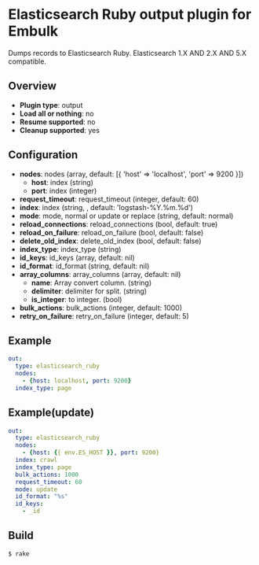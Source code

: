 # Elasticsearch Ruby output plugin for Embulk

Dumps records to Elasticsearch Ruby. Elasticsearch 1.X AND 2.X AND 5.X compatible.

## Overview

* **Plugin type**: output
* **Load all or nothing**: no
* **Resume supported**: no
* **Cleanup supported**: yes

## Configuration
  - **nodes**: nodes (array, default: [{ 'host' => 'localhost', 'port' => 9200 }])
    - **host**: index (string)
    - **port**: index (integer)
  - **request_timeout**: request_timeout (integer, default: 60)
  - **index**: index (string, , default: 'logstash-%Y.%m.%d')
  - **mode**: mode, normal or update or replace (string, default: normal)
  - **reload_connections**: reload_connections (bool, default: true)
  - **reload_on_failure**: reload_on_failure (bool, default: false)
  - **delete_old_index**: delete_old_index (bool, default: false)
  - **index_type**: index_type (string)
  - **id_keys**: id_keys (array, default: nil)
  - **id_format**: id_format (string, default: nil)
  - **array_columns**: array_columns (array, default: nil)
    - **name**: Array convert column. (string)
    - **delimiter**: delimiter for split. (string)
    - **is_integer**: to integer. (bool)
  - **bulk_actions**: bulk_actions (integer, default: 1000)
  - **retry_on_failure**: retry_on_failure (integer, default: 5)

## Example

```yaml
out:
  type: elasticsearch_ruby
  nodes:
    - {host: localhost, port: 9200}
  index_type: page
```

## Example(update)

```yaml
out:
  type: elasticsearch_ruby
  nodes:
    - {host: {{ env.ES_HOST }}, port: 9200}
  index: crawl
  index_type: page
  bulk_actions: 1000
  request_timeout: 60
  mode: update
  id_format: "%s"
  id_keys:
    - _id
```


## Build

```
$ rake
```
